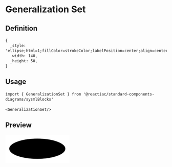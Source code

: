 # Generalization Set

## Definition

```
{
  _style: 'ellipse;html=1;fillColor=strokeColor;labelPosition=center;align=center;fontFamily=Helvetica;fontSize=11;fontColor=default;verticalAlign=top;verticalLabelPosition=bottom;',
  _width: 140,
  _height: 50,
}
```

## Usage

```
import { GeneralizationSet } from '@reactiac/standard-components-diagrams/sysmlBlocks'

<GeneralizationSet/>
```

## Preview

<img src="./generalization-set.png" width="200"/>
